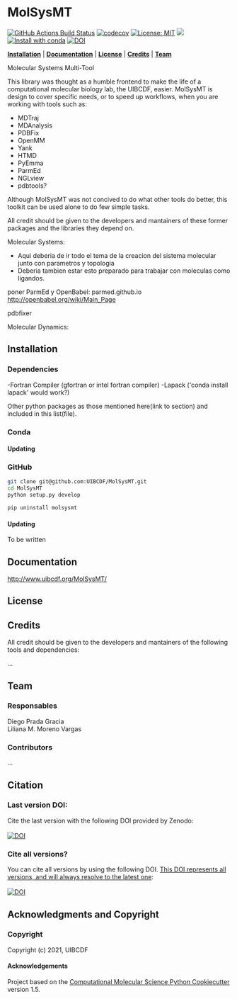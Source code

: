 MolSysMT
==============================

[![GitHub Actions Build Status](https://github.com/uibcdf/molsysmt/workflows/CI/badge.svg)](https://github.com/uibcdf/molsysmt/actions?query=workflow%3ACI)
[![codecov](https://codecov.io/gh/uibcdf/molsysmt/branch/master/graph/badge.svg)](https://codecov.io/gh/uibcdf/molsysmt/branch/master)
[![License: MIT](https://img.shields.io/badge/License-MIT-yellow.svg)](https://opensource.org/licenses/MIT)
[![](https://img.shields.io/badge/Python-3.7%20%7C%203.8%20%7C%203.9-blue.svg)](https://www.python.org/downloads/) 
[![Install with conda](https://img.shields.io/badge/Install%20with-conda-brightgreen.svg)](https://conda.anaconda.org/uibcdf/molsysmt)
[![DOI](https://zenodo.org/badge/137937243.svg)](https://zenodo.org/badge/latestdoi/137937243)

**[Installation](#installation)** |
**[Documentation](#documentation)** |
**[License](#license)** |
**[Credits](#credits)** |
**[Team](#team)**


Molecular Systems Multi-Tool

This library was thought as a humble frontend to make the life of a computational molecular biology lab, the UIBCDF,  easier. 
MolSysMT is design to cover specific needs, or to speed up workflows, when you are working with tools such as:

- MDTraj
- MDAnalysis
- PDBFix
- OpenMM
- Yank
- HTMD
- PyEmma
- ParmEd
- NGLview
- pdbtools?

Although MolSysMT was not concived to do what other tools do better, this
toolkit can be used alone to do few simple tasks.

All credit should be given to the developers and mantainers of these former packages and the libraries they depend on.


Molecular Systems:
- Aqui deberia de ir todo el tema de la creacion del sistema molecular junto con parametros y topologia
- Deberia tambien estar esto preparado para trabajar con moleculas como ligandos.

poner ParmEd y OpenBabel:
parmed.github.io
http://openbabel.org/wiki/Main_Page

pdbfixer

Molecular Dynamics:

## Installation

### Dependencies

-Fortran Compiler (gfortran or intel fortran compiler)
-Lapack ('conda install lapack' would work?)

Other python packages as those mentioned here(link to section) and included in this list(file).


### Conda

#### Updating

### GitHub
```bash
git clone git@github.com:UIBCDF/MolSysMT.git
cd MolSysMT
python setup.py develop
```

```bash
pip uninstall molsysmt
```

#### Updating
To be written

## Documentation

http://www.uibcdf.org/MolSysMT/

## License

## Credits

All credit should be given to the developers and mantainers of the following tools and dependencies:

...

## Team

### Responsables

Diego Prada Gracia    
Liliana M. Moreno Vargas

### Contributors

...

## Citation

### Last version DOI:   
Cite the last version with the following DOI provided by Zenodo:    
<br/>
[![DOI](https://zenodo.org/badge/DOI/10.5281/zenodo.2530946.svg)](https://doi.org/10.5281/zenodo.2530946)    

### Cite all versions?
You can cite all versions by using the following DOI.
[This DOI represents all versions, and will always resolve to the latest one](http://help.zenodo.org/#versioning):    
<br/>
[![DOI](https://zenodo.org/badge/DOI/10.5281/zenodo.2530945.svg)](https://doi.org/10.5281/zenodo.2530945)    
    

## Acknowledgments and Copyright

### Copyright

Copyright (c) 2021, UIBCDF


#### Acknowledgements
 
Project based on the 
[Computational Molecular Science Python Cookiecutter](https://github.com/molssi/cookiecutter-cms) version 1.5.

